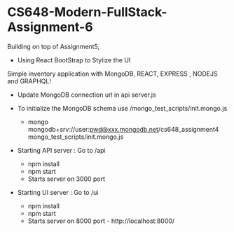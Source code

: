# CS648-Modern-FullStack-Assignment-6
Building on top of Assignment5,
- Using React BootStrap to Stylize the UI

Simple inventory application with MongoDB, REACT, EXPRESS , NODEJS and GRAPHQL!

- Update MongoDB connection url in api server.js
- To initialize the MongoDB schema use /mongo_test_scripts/init.mongo.js
    - mongo mongodb+srv://user:pwd@xxx.mongodb.net/cs648_assignment4 mongo_test_scripts/init.mongo.js

- Starting API server : Go to /api
    - npm install
    - npm start
    - Starts server on 3000 port

- Starting UI server : Go to /ui
    - npm install
    - npm start
    - Starts server on 8000 port - http://localhost:8000/
